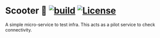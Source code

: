 # Scooter 🛴 [![build](https://github.com/TejaBeta/scooter/actions/workflows/build.yml/badge.svg?branch=main)](https://github.com/TejaBeta/scooter/actions/workflows/build.yml) [![License](https://img.shields.io/badge/License-Apache%202.0-green.svg)](./LICENSE)

A simple micro-service to test infra. This acts as a pilot service to check connectivity.
